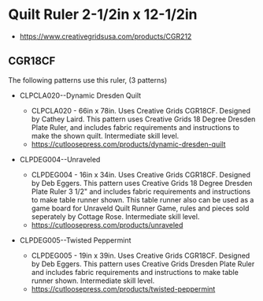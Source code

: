 # Quilt Ruler 2-1/2in x 12-1/2in
* https://www.creativegridsusa.com/products/CGR212

## CGR18CF

The following patterns use this ruler, (3 patterns)

* CLPCLA020--Dynamic Dresden Quilt
	* CLPCLA020 - 66in x 78in. Uses Creative Grids CGR18CF. Designed by Cathey Laird. This pattern uses Creative Grids 18 Degree Dresden Plate Ruler, and includes fabric requirements and instructions to make the shown quilt. Intermediate skill level.
	* https://cutloosepress.com/products/dynamic-dresden-quilt


* CLPDEG004--Unraveled
	* CLPDEG004 - 16in x 34in. Uses Creative Grids CGR18CF. Designed by Deb Eggers. This pattern uses Creative Grids 18 Degree Dresden Plate Ruler 3 1/2" and includes fabric requirements and instructions to make table runner shown. This table runner also can be used as a game board for Unraveld Quilt Runner Game, rules and pieces sold seperately by Cottage Rose. Intermediate skill level.
	* https://cutloosepress.com/products/unraveled


* CLPDEG005--Twisted Peppermint
	* CLPDEG005 - 19in x 39in. Uses Creative Grids CGR18CF. Designed by Deb Eggers. This pattern uses Creative Grids Dresden Plate Ruler and includes fabric requirements and instructions to make table runner shown. Intermediate skill level.
	* https://cutloosepress.com/products/twisted-peppermint

